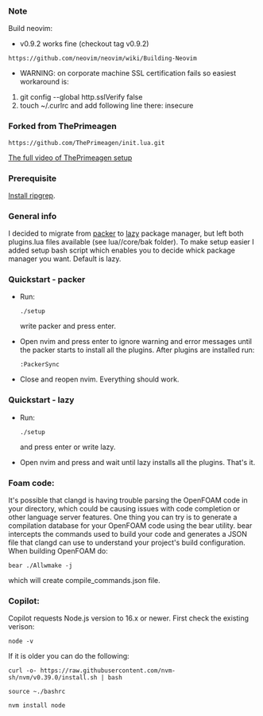 ### Note
Build neovim:
* v0.9.2 works fine (checkout tag v0.9.2)
```
https://github.com/neovim/neovim/wiki/Building-Neovim
```
* WARNING: on corporate machine SSL certification fails so easiest workaround is:
1. git config --global http.sslVerify false
2. touch ~/.curlrc and add following line there: insecure
### Forked from ThePrimeagen
```
https://github.com/ThePrimeagen/init.lua.git
```
[The full video of ThePrimeagen setup](https://www.youtube.com/watch?v=w7i4amO_zaE)

### Prerequisite
[Install ripgrep](https://github.com/BurntSushi/ripgrep).

### General info
I decided to migrate from [packer](https://github.com/wbthomason/packer.nvim) to
[lazy](https://github.com/folke/lazy.nvim.git) package manager, but left both
plugins.lua files available (see lua//core/bak folder). To make setup easier I
added setup bash script which enables you to decide whick package manager you
want. Default is lazy.

### Quickstart - packer

* Run:

  ```
  ./setup
  ```
  write packer and press enter.

* Open nvim and press enter to ignore warning and error messages until the
  packer starts to install all the plugins. After plugins are installed run:

  ```
  :PackerSync
  ```

* Close and reopen nvim. Everything should work.

### Quickstart - lazy

* Run:

  ```
  ./setup
  ```
  and press enter or write lazy.

* Open nvim and press and wait until lazy installs all the plugins. That's it.

### Foam code:
It's possible that clangd is having trouble parsing the OpenFOAM code in your 
directory, which could be causing issues with code completion or other language 
server features. One thing you can try is to generate a compilation database for 
your OpenFOAM code using the bear utility. bear intercepts the commands used to 
build your code and generates a JSON file that clangd can use to understand your 
project's build configuration. When building OpenFOAM do:

```
bear ./Allwmake -j
```
which will create compile_commands.json file.

### Copilot:
Copilot requests Node.js version to 16.x or newer.
First check the existing verison:

```
node -v
```

If it is older you can do the following:

```
curl -o- https://raw.githubusercontent.com/nvm-sh/nvm/v0.39.0/install.sh | bash
```

```
source ~./bashrc
```

```
nvm install node
```

